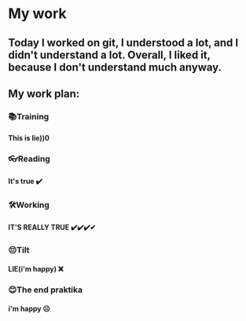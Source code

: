#                                             My work
## Today I worked on git, I understood a lot, and I didn't understand a lot. Overall, I liked it, because I don't understand much anyway.
## My work plan:


### __📚Training__
#### This is lie))0
### __👓Reading__
#### It's true ✔️ 
### __🛠️Working__
#### IT'S REALLY TRUE ✔️✔️✔️✔
### __😔Tilt__
#### LIE(i'm happy) ❌
### __😊The end praktika__
#### i'm happy ☹

